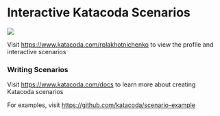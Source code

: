 # Interactive Katacoda Scenarios

[![](http://shields.katacoda.com/katacoda/rplakhotnichenko/count.svg)](https://www.katacoda.com/rplakhotnichenko "Get your profile on Katacoda.com")

Visit https://www.katacoda.com/rplakhotnichenko to view the profile and interactive scenarios

### Writing Scenarios
Visit https://www.katacoda.com/docs to learn more about creating Katacoda scenarios

For examples, visit https://github.com/katacoda/scenario-example
